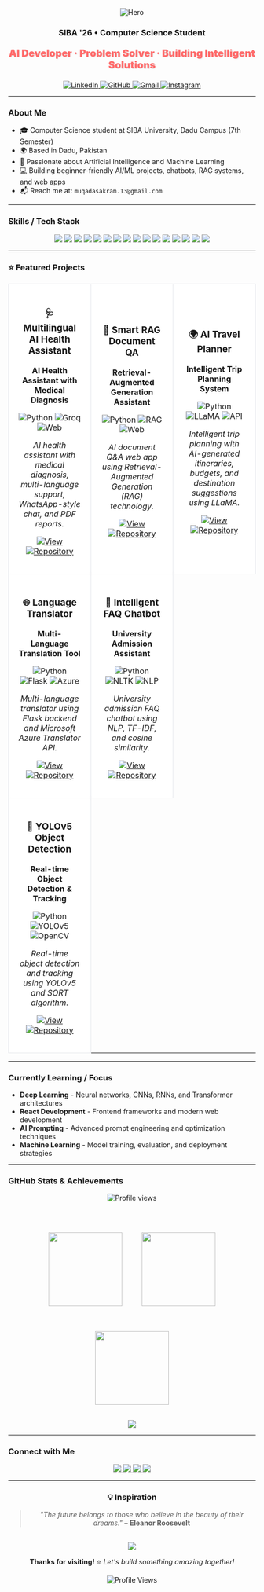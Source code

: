 <div align="center">

  <img alt="Hero" src="https://capsule-render.vercel.app/api?type=rect&color=D14836&height=80&section=header&text=Muqadas%20Akram&fontColor=ffffff&fontSize=38&fontAlign=50&fontAlignY=55" />

  <h3>SIBA '26 • Computer Science Student</h3>
  <p style="color: #FF6B6B; font-weight: 900; font-size: 20px; text-shadow: 1px 1px 2px rgba(0,0,0,0.1);">AI Developer · Problem Solver · Building Intelligent Solutions</p>

  <a href="https://www.linkedin.com/in/muqadas-akram/">
    <img alt="LinkedIn" src="https://img.shields.io/badge/LinkedIn-0077B5?style=for-the-badge&logo=linkedin&logoColor=white" />
  </a>
  <a href="https://github.com/Muqadas1234">
    <img alt="GitHub" src="https://img.shields.io/badge/GitHub-181717?style=for-the-badge&logo=github&logoColor=white" />
  </a>
  <a href="mailto:muqadasakram.13@gmail.com">
    <img alt="Gmail" src="https://img.shields.io/badge/Gmail-D14836?style=for-the-badge&logo=gmail&logoColor=white" />
  </a>
  <a href="https://www.instagram.com/its_muqadas.13?igsh=MTNlZmF1MThnYnB0dQ==">
    <img alt="Instagram" src="https://img.shields.io/badge/Instagram-E4405F?style=for-the-badge&logo=instagram&logoColor=white" />
  </a>

</div>

---

### About Me

- 🎓 Computer Science student at SIBA University, Dadu Campus (7th Semester)
- 🌍 Based in Dadu, Pakistan
- 🤖 Passionate about Artificial Intelligence and Machine Learning
- 💻 Building beginner-friendly AI/ML projects, chatbots, RAG systems, and web apps
- 📬 Reach me at: `muqadasakram.13@gmail.com`

---

### Skills / Tech Stack

<div align="center">

  <img src="https://img.shields.io/badge/HTML5-E34F26?style=for-the-badge&logo=html5&logoColor=white" />
  <img src="https://img.shields.io/badge/CSS3-1572B6?style=for-the-badge&logo=css3&logoColor=white" />
  <img src="https://img.shields.io/badge/JavaScript-F7DF1E?style=for-the-badge&logo=javascript&logoColor=000" />
  <img src="https://img.shields.io/badge/React-20232A?style=for-the-badge&logo=react&logoColor=61DAFB" />
  <img src="https://img.shields.io/badge/Python-3776AB?style=for-the-badge&logo=python&logoColor=white" />
  <img src="https://img.shields.io/badge/TensorFlow-FF6F00?style=for-the-badge&logo=tensorflow&logoColor=white" />
  <img src="https://img.shields.io/badge/PyTorch-EE4C2C?style=for-the-badge&logo=pytorch&logoColor=white" />
  <img src="https://img.shields.io/badge/scikit--learn-F7931E?style=for-the-badge&logo=scikitlearn&logoColor=white" />
  <img src="https://img.shields.io/badge/OpenCV-27338E?style=for-the-badge&logo=opencv&logoColor=white" />
  <img src="https://img.shields.io/badge/Pandas-150458?style=for-the-badge&logo=pandas&logoColor=white" />
  <img src="https://img.shields.io/badge/SQLite-003B57?style=for-the-badge&logo=sqlite&logoColor=white" />
  <img src="https://img.shields.io/badge/PgAdmin-336791?style=for-the-badge&logo=postgresql&logoColor=white" />
  <img src="https://img.shields.io/badge/MySQL-4479A1?style=for-the-badge&logo=mysql&logoColor=white" />
  <img src="https://img.shields.io/badge/REST_API-02569B?style=for-the-badge&logo=fastapi&logoColor=white" />
  <img src="https://img.shields.io/badge/Git-F05032?style=for-the-badge&logo=git&logoColor=white" />
  <img src="https://img.shields.io/badge/GitHub-181717?style=for-the-badge&logo=github&logoColor=white" />

</div>

---

### ⭐ Featured Projects

<div align="center">

<table>
<tr>
<td width="33%" align="center" style="border: 1px solid #e5e7eb; border-radius: 8px; padding: 20px; margin: 10px; background: #ffffff;">

### 🩺 Multilingual AI Health Assistant
**AI Health Assistant with Medical Diagnosis**

![Python](https://img.shields.io/badge/Python-3776AB?style=flat-square&logo=python&logoColor=white)
![Groq](https://img.shields.io/badge/Groq-00A86B?style=flat-square&logo=groq&logoColor=white)
![Web](https://img.shields.io/badge/Web-4ECDC4?style=flat-square&logo=html5&logoColor=white)

*AI health assistant with medical diagnosis, multi-language support, WhatsApp-style chat, and PDF reports.*

[![View](https://img.shields.io/badge/👁️_VIEW-6B7280?style=for-the-badge&logo=eye&logoColor=white)](https://github.com/Muqadas1234/multilingual-ai-health-assistant)
[![Repository](https://img.shields.io/badge/🐙_REPOSITORY-181717?style=for-the-badge&logo=github&logoColor=white)](https://github.com/Muqadas1234/multilingual-ai-health-assistant)

</td>
<td width="33%" align="center" style="border: 1px solid #e5e7eb; border-radius: 8px; padding: 20px; margin: 10px; background: #ffffff;">

### 🧠 Smart RAG Document QA
**Retrieval-Augmented Generation Assistant**

![Python](https://img.shields.io/badge/Python-3776AB?style=flat-square&logo=python&logoColor=white)
![RAG](https://img.shields.io/badge/RAG-FF6B6B?style=flat-square&logo=tensorflow&logoColor=white)
![Web](https://img.shields.io/badge/Web-4ECDC4?style=flat-square&logo=html5&logoColor=white)

*AI document Q&A web app using Retrieval-Augmented Generation (RAG) technology.*

[![View](https://img.shields.io/badge/👁️_VIEW-6B7280?style=for-the-badge&logo=eye&logoColor=white)](https://github.com/Muqadas1234/Muqadas1234--Smart-RAG-Document-QA-Assistant-)
[![Repository](https://img.shields.io/badge/🐙_REPOSITORY-181717?style=for-the-badge&logo=github&logoColor=white)](https://github.com/Muqadas1234/Muqadas1234--Smart-RAG-Document-QA-Assistant-)

</td>
<td width="33%" align="center" style="border: 1px solid #e5e7eb; border-radius: 8px; padding: 20px; margin: 10px; background: #ffffff;">

### 🌍 AI Travel Planner
**Intelligent Trip Planning System**

![Python](https://img.shields.io/badge/Python-3776AB?style=flat-square&logo=python&logoColor=white)
![LLaMA](https://img.shields.io/badge/LLaMA-FF6B6B?style=flat-square&logo=meta&logoColor=white)
![API](https://img.shields.io/badge/API-00D4FF?style=flat-square&logo=api&logoColor=white)

*Intelligent trip planning with AI-generated itineraries, budgets, and destination suggestions using LLaMA.*

[![View](https://img.shields.io/badge/👁️_VIEW-6B7280?style=for-the-badge&logo=eye&logoColor=white)](https://github.com/Muqadas1234/AI-Travel-Planner)
[![Repository](https://img.shields.io/badge/🐙_REPOSITORY-181717?style=for-the-badge&logo=github&logoColor=white)](https://github.com/Muqadas1234/AI-Travel-Planner)

</td>
</tr>
<tr>
<td width="33%" align="center" style="border: 1px solid #e5e7eb; border-radius: 8px; padding: 20px; margin: 10px; background: #ffffff;">

### 🌐 Language Translator
**Multi-Language Translation Tool**

![Python](https://img.shields.io/badge/Python-3776AB?style=flat-square&logo=python&logoColor=white)
![Flask](https://img.shields.io/badge/Flask-000000?style=flat-square&logo=flask&logoColor=white)
![Azure](https://img.shields.io/badge/Azure-0078D4?style=flat-square&logo=microsoft-azure&logoColor=white)

*Multi-language translator using Flask backend and Microsoft Azure Translator API.*

[![View](https://img.shields.io/badge/👁️_VIEW-6B7280?style=for-the-badge&logo=eye&logoColor=white)](https://github.com/Muqadas1234/multi-language-translator-tool)
[![Repository](https://img.shields.io/badge/🐙_REPOSITORY-181717?style=for-the-badge&logo=github&logoColor=white)](https://github.com/Muqadas1234/multi-language-translator-tool)

</td>
<td width="33%" align="center" style="border: 1px solid #e5e7eb; border-radius: 8px; padding: 20px; margin: 10px; background: #ffffff;">

### 💬 Intelligent FAQ Chatbot
**University Admission Assistant**

![Python](https://img.shields.io/badge/Python-3776AB?style=flat-square&logo=python&logoColor=white)
![NLTK](https://img.shields.io/badge/NLTK-FF6B6B?style=flat-square&logo=nltk&logoColor=white)
![NLP](https://img.shields.io/badge/NLP-4ECDC4?style=flat-square&logo=natural-language-processing&logoColor=white)

*University admission FAQ chatbot using NLP, TF-IDF, and cosine similarity.*

[![View](https://img.shields.io/badge/👁️_VIEW-6B7280?style=for-the-badge&logo=eye&logoColor=white)](https://github.com/Muqadas1234/intelligent-faq-chatbot-nltk)
[![Repository](https://img.shields.io/badge/🐙_REPOSITORY-181717?style=for-the-badge&logo=github&logoColor=white)](https://github.com/Muqadas1234/intelligent-faq-chatbot-nltk)

</td>
</tr>
<tr>
<td width="33%" align="center" style="border: 1px solid #e5e7eb; border-radius: 8px; padding: 20px; margin: 10px; background: #ffffff;">

### 🎯 YOLOv5 Object Detection
**Real-time Object Detection & Tracking**

![Python](https://img.shields.io/badge/Python-3776AB?style=flat-square&logo=python&logoColor=white)
![YOLOv5](https://img.shields.io/badge/YOLOv5-FF6B6B?style=flat-square&logo=yolo&logoColor=white)
![OpenCV](https://img.shields.io/badge/OpenCV-27338E?style=flat-square&logo=opencv&logoColor=white)

*Real-time object detection and tracking using YOLOv5 and SORT algorithm.*

[![View](https://img.shields.io/badge/👁️_VIEW-6B7280?style=for-the-badge&logo=eye&logoColor=white)](https://github.com/Muqadas1234/object-detection-tracking-using-yolo)
[![Repository](https://img.shields.io/badge/🐙_REPOSITORY-181717?style=for-the-badge&logo=github&logoColor=white)](https://github.com/Muqadas1234/object-detection-tracking-using-yolo)

</td>
</tr>
</table>

</div>

---

### Currently Learning / Focus

- **Deep Learning** - Neural networks, CNNs, RNNs, and Transformer architectures
- **React Development** - Frontend frameworks and modern web development
- **AI Prompting** - Advanced prompt engineering and optimization techniques
- **Machine Learning** - Model training, evaluation, and deployment strategies

---

### GitHub Stats & Achievements

<div align="center">
  <img alt="Profile views" src="https://komarev.com/ghpvc/?username=Muqadas1234&label=Profile%20views&color=FF6B6B&style=flat" />
  
  <br/><br/>

  <img height="150" src="https://github-readme-stats.vercel.app/api?username=Muqadas1234&show_icons=true&theme=tokyonight&hide_border=true" />
  &nbsp;&nbsp;&nbsp;&nbsp;&nbsp;&nbsp;&nbsp;&nbsp;
  <img height="150" src="https://github-readme-stats.vercel.app/api/top-langs/?username=Muqadas1234&layout=compact&theme=tokyonight&hide_border=true" />

  <br/><br/>
  <img height="150" src="https://streak-stats.demolab.com?user=Muqadas1234&theme=tokyonight&hide_border=true" />

  <br/>
  <img src="https://github-profile-trophy.vercel.app/?username=Muqadas1234&theme=darkhub&no-frame=false&no-bg=false&row=1&column=8" />

</div>

---

### Connect with Me

<div align="center">
  <a href="https://www.linkedin.com/in/muqadas-akram/" target="_blank">
    <img src="https://img.shields.io/badge/LinkedIn-0077B5?style=for-the-badge&logo=linkedin&logoColor=white" />
  </a>
  <a href="https://github.com/Muqadas1234" target="_blank">
    <img src="https://img.shields.io/badge/GitHub-100000?style=for-the-badge&logo=github&logoColor=white" />
  </a>
  <a href="https://www.instagram.com/its_muqadas.13?igsh=MTNlZmF1MThnYnB0dQ==" target="_blank">
    <img src="https://img.shields.io/badge/Instagram-E4405F?style=for-the-badge&logo=instagram&logoColor=white" />
  </a>
  <a href="mailto:muqadasakram.13@gmail.com">
    <img src="https://img.shields.io/badge/Gmail-D14836?style=for-the-badge&logo=gmail&logoColor=white" />
  </a>
</div>

---

<div align="center">

### 💡 **Inspiration**

> *"The future belongs to those who believe in the beauty of their dreams."* – **Eleanor Roosevelt**

<br>

<img src="https://capsule-render.vercel.app/api?type=waving&color=gradient&customColorList=6,11,20&height=100&section=footer&fontColor=ffffff" />

**Thanks for visiting!** ⭐ *Let's build something amazing together!*

<img src="https://komarev.com/ghpvc/?username=Muqadas1234&style=for-the-badge&color=blue" alt="Profile Views" />

</div>

